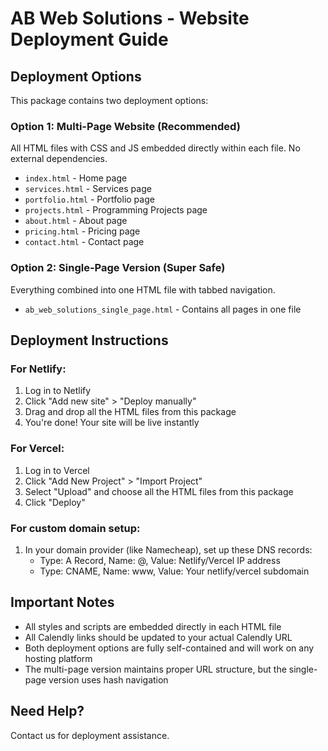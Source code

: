 # AB Web Solutions - Website Deployment Guide

## Deployment Options

This package contains two deployment options:

### Option 1: Multi-Page Website (Recommended)
All HTML files with CSS and JS embedded directly within each file. No external dependencies.

- `index.html` - Home page
- `services.html` - Services page
- `portfolio.html` - Portfolio page
- `projects.html` - Programming Projects page
- `about.html` - About page
- `pricing.html` - Pricing page
- `contact.html` - Contact page

### Option 2: Single-Page Version (Super Safe)
Everything combined into one HTML file with tabbed navigation.

- `ab_web_solutions_single_page.html` - Contains all pages in one file

## Deployment Instructions

### For Netlify:
1. Log in to Netlify
2. Click "Add new site" > "Deploy manually"
3. Drag and drop all the HTML files from this package
4. You're done! Your site will be live instantly

### For Vercel:
1. Log in to Vercel
2. Click "Add New Project" > "Import Project"
3. Select "Upload" and choose all the HTML files from this package
4. Click "Deploy"

### For custom domain setup:
1. In your domain provider (like Namecheap), set up these DNS records:
   - Type: A Record, Name: @, Value: Netlify/Vercel IP address
   - Type: CNAME, Name: www, Value: Your netlify/vercel subdomain

## Important Notes

- All styles and scripts are embedded directly in each HTML file
- All Calendly links should be updated to your actual Calendly URL
- Both deployment options are fully self-contained and will work on any hosting platform
- The multi-page version maintains proper URL structure, but the single-page version uses hash navigation

## Need Help?
Contact us for deployment assistance.
